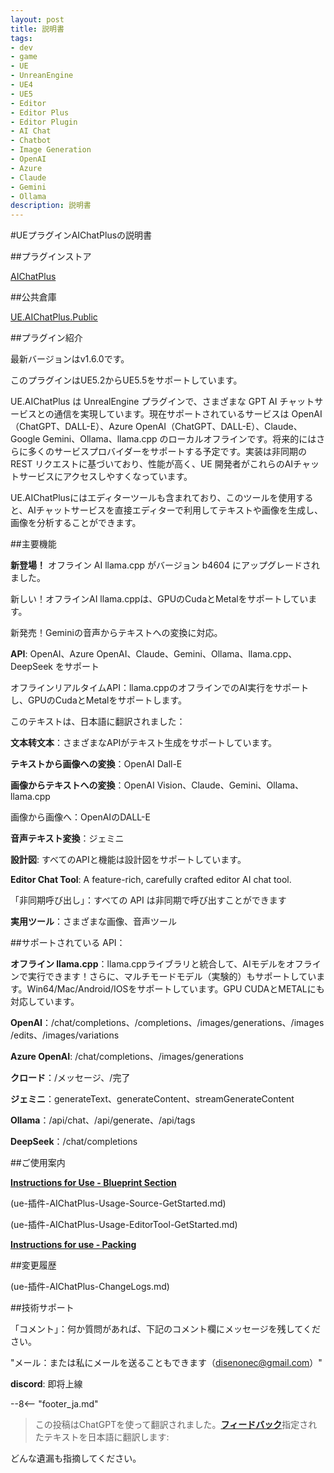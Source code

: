 ```yaml
---
layout: post
title: 説明書
tags:
- dev
- game
- UE
- UnreanEngine
- UE4
- UE5
- Editor
- Editor Plus
- Editor Plugin
- AI Chat
- Chatbot
- Image Generation
- OpenAI
- Azure
- Claude
- Gemini
- Ollama
description: 説明書
---
```


<meta property="og:title" content="UE 插件 AIChatPlus 说明文档" />

#UEプラグインAIChatPlusの説明書

##プラグインストア

[AIChatPlus](https://www.fab.com/zh-cn/listings/0e49d138-10e1-452e-ba07-9a4bea578ace)

##公共倉庫

[UE.AIChatPlus.Public](https://github.com/disenone/UE.AIChatPlus.Public)

##プラグイン紹介

最新バージョンはv1.6.0です。

このプラグインはUE5.2からUE5.5をサポートしています。

UE.AIChatPlus は UnrealEngine プラグインで、さまざまな GPT AI チャットサービスとの通信を実現しています。現在サポートされているサービスは OpenAI（ChatGPT、DALL-E）、Azure OpenAI（ChatGPT、DALL-E）、Claude、Google Gemini、Ollama、llama.cpp のローカルオフラインです。将来的にはさらに多くのサービスプロバイダーをサポートする予定です。実装は非同期の REST リクエストに基づいており、性能が高く、UE 開発者がこれらのAIチャットサービスにアクセスしやすくなっています。

UE.AIChatPlusにはエディターツールも含まれており、このツールを使用すると、AIチャットサービスを直接エディターで利用してテキストや画像を生成し、画像を分析することができます。

##主要機能

**新登場！** オフライン AI llama.cpp がバージョン b4604 にアップグレードされました。

新しい！オフラインAI llama.cppは、GPUのCudaとMetalをサポートしています。

新発売！Geminiの音声からテキストへの変換に対応。

**API**: OpenAI、Azure OpenAI、Claude、Gemini、Ollama、llama.cpp、DeepSeek をサポート

オフラインリアルタイムAPI：llama.cppのオフラインでのAI実行をサポートし、GPUのCudaとMetalをサポートします。

このテキストは、日本語に翻訳されました：

**文本转文本**：さまざまなAPIがテキスト生成をサポートしています。

**テキストから画像への変換**：OpenAI Dall-E

**画像からテキストへの変換**：OpenAI Vision、Claude、Gemini、Ollama、llama.cpp

画像から画像へ：OpenAIのDALL-E

**音声テキスト変換**：ジェミニ

**設計図**: すべてのAPIと機能は設計図をサポートしています。

**Editor Chat Tool**: A feature-rich, carefully crafted editor AI chat tool.

「非同期呼び出し」：すべての API は非同期で呼び出すことができます

**実用ツール**：さまざまな画像、音声ツール

##サポートされている API：

**オフライン llama.cpp**：llama.cppライブラリと統合して、AIモデルをオフラインで実行できます！さらに、マルチモードモデル（実験的）もサポートしています。Win64/Mac/Android/IOSをサポートしています。GPU CUDAとMETALにも対応しています。

**OpenAI**：/chat/completions、/completions、/images/generations、/images/edits、/images/variations

**Azure OpenAI**: /chat/completions、/images/generations

**クロード**：/メッセージ、/完了

**ジェミニ**：generateText、generateContent、streamGenerateContent

**Ollama**：/api/chat、/api/generate、/api/tags

**DeepSeek**：/chat/completions

##ご使用案内

[**Instructions for Use - Blueprint Section**](ue-插件-AIChatPlus-Usage-Blueprint-GetStarted.md)

(ue-插件-AIChatPlus-Usage-Source-GetStarted.md)

(ue-插件-AIChatPlus-Usage-EditorTool-GetStarted.md)

[**Instructions for use - Packing**](ue-插件-AIChatPlus-Usage-Package-GetStarted.md)

##変更履歴

(ue-插件-AIChatPlus-ChangeLogs.md)

##技術サポート

「コメント」：何か質問があれば、下記のコメント欄にメッセージを残してください。

"メール：または私にメールを送ることもできます（disenonec@gmail.com）"

**discord**: 即将上線

--8<-- "footer_ja.md"


> この投稿はChatGPTを使って翻訳されました。[**フィードバック**](https://github.com/disenone/wiki_blog/issues/new)指定されたテキストを日本語に翻訳します:

どんな遺漏も指摘してください。 
